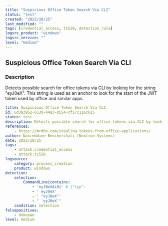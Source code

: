 ```yaml
---
title: "Suspicious Office Token Search Via CLI"
status: "test"
created: "2022/10/25"
last_modified: ""
tags: [credential_access, t1528, detection_rule]
logsrc_product: "windows"
logsrc_service: ""
level: "medium"
---
```


## Suspicious Office Token Search Via CLI

### Description

Detects possible search for office tokens via CLI by looking for the string "eyJ0eX". This string is used as an anchor to look for the start of the JWT token used by office and similar apps.

```yml
title: Suspicious Office Token Search Via CLI
id: 6d3a3952-6530-44a3-8554-cf17c116c615
status: test
description: Detects possible search for office tokens via CLI by looking for the string "eyJ0eX". This string is used as an anchor to look for the start of the JWT token used by office and similar apps.
references:
    - https://mrd0x.com/stealing-tokens-from-office-applications/
author: Nasreddine Bencherchali (Nextron Systems)
date: 2022/10/25
tags:
    - attack.credential_access
    - attack.t1528
logsource:
    category: process_creation
    product: windows
detection:
    selection:
        CommandLine|contains:
            - 'eyJ0eXAiOi' # {"typ":
            - ' eyJ0eX'
            - ' "eyJ0eX"'
            - " 'eyJ0eX'"
    condition: selection
falsepositives:
    - Unknown
level: medium

```
